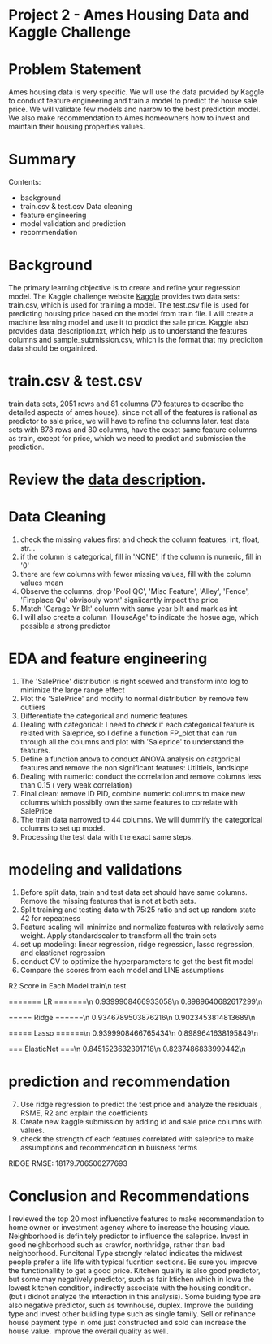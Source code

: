 # Project 2 - Ames Housing Data and Kaggle Challenge

# Problem Statement
Ames housing data is very specific. We will use the data provided by Kaggle to conduct feature engineering and train a model to predict the house sale price. We will validate few models and narrow to the best prediction model. We also make recommendation to Ames homeowners how to invest and maintain their housing properties values.

# Summary
Contents:
 - background
 - train.csv & test.csv Data cleaning
 - feature engineering
 - model validation and prediction
 - recommendation

# Background
The primary learning objective is to create and refine your regression model.
The Kaggle challenge website [Kaggle](https://www.kaggle.com) provides two data sets: train.csv, which is used for training a model. The test.csv file is used for predicting housing price based on the model from train file. I will create a machine learning model and use it to prodict the sale price. Kaggle also provides data_description.txt, which help us to understand the features columns and sample_submission.csv, which is the format that my prediciton data should be orgainized.

# train.csv & test.csv
train data sets, 2051 rows and 81 columns (79 features to describe the detailed aspects of ames house). since not all of the features is rational as predictor to sale price, we will have to refine the columns later.
test data sets with 878 rows and 80 columns, have the exact same feature columns as train, except for price, which we need to predict and submission the prediction.

# Review the [data description](http://jse.amstat.org/v19n3/decock/DataDocumentation.txt).


# Data Cleaning
 1. check the missing values first and check the column features, int, float, str...
 2. if the column is categorical, fill in 'NONE', if the column is numeric, fill in '0'
 3. there are few columns with fewer missing values, fill with the column values mean
 4. Observe the columns, drop 'Pool QC', 'Misc Feature', 'Alley', 'Fence', 'Fireplace Qu' obvisouly wont' signiicantly impact the price
 5. Match 'Garage Yr Blt' column with same year bilt and mark as int
 6. I will also create a column 'HouseAge' to indicate the hosue age, which possible a strong predictor
 
# EDA and feature engineering
 1. The 'SalePrice' distribution is right scewed and transform into log to minimize the large range effect
 2. Plot the 'SalePrice' and modify to normal distribution by remove few outliers
 3. Differentiate the categorical and numeric features
 3. Dealing with categorical: I need to check if each categorical feature is related with Saleprice, so I define a function FP_plot that can run through all the columns and plot with 'Saleprice' to understand the features. 
 4. Define a function anova to conduct ANOVA analysis on catgorical features and remove the non significant features: Utiltieis, landslope
 5. Dealing with numeric: conduct the correlation and remove columns less than 0.15 ( very weak correlation)
 6. Final clean: remove ID PID, combine numeric columns to make new columns which possiblly own the same features to correlate with SalePrice
 7. The train data narrowed to 44 columns. We will dummify the categorical columns to set up model.
 8. Processing the test data with the exact same steps. 
 
# modeling and validations
 1. Before split data, train and test data set should have same columns. Remove the missing features that is not at both sets.
 2. Split training and testing data with 75:25 ratio and set up random state 42 for repeatness
 3. Feature scaling will minimize and normalize features with relatively same weight. Apply standardscaler to transform all the train sets
 4. set up modeling: linear regression, ridge regression, lasso regression, and elasticnet regression
 5. conduct CV to optimize the hyperparameters to get the best fit model
 6. Compare the scores from each model and LINE assumptions
 
R2 Score in Each Model
train\n
test

======= LR =======\n
0.9399908466933058\n
0.8989640682617299\n

===== Ridge ======\n
0.9346789503876216\n
0.9023453814813689\n

===== Lasso ======\n
0.9399908466765434\n
0.8989641638195849\n

=== ElasticNet ===\n
0.8451523632391718\n
0.8237486833999442\n
 
 # prediction and recommendation
 7. Use ridge regression to predict the test price and analyze the residuals , RSME, R2 and explain the coefficients
 8. Create new kaggle submission by adding id and sale price columns with values.
 9. check the strength of each features correlated with saleprice to make assumptions and recommendation in buisness terms

RIDGE RMSE:  18179.706506277693

# Conclusion and Recommendations
I reviewed the top 20 most influenctive features to make recommendation to home owner or investment agency where to increase the housing vlaue. Neighborhood is definitely predictor to influence the saleprice. Invest in good neighborhood such as crawfor, northridge, rather than bad neighborhood. Funcitonal Type strongly related indicates the midwest people prefer a life life with typical fucntion sections. Be sure you improve the functionallity to get a good price. Kitchen quality is also good predictor, but some may negatively predictor, such as fair ktichen which in Iowa the lowest kitchen condition, indirectly associate with the housing condition. (but i didnot analyze the interaction in this analysis). Some buiding type are also negative predictor, such as townhouse, duplex. Improve the building type and invest other buidling type such as single family. Sell or refinance house payment type in ome just constructed and sold can increase the house value.
Improve the overall quality as well. 
